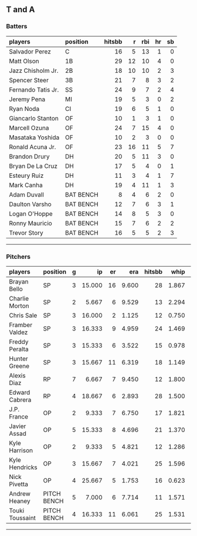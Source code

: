 ## T and A

### Batters

 
|players            |position  | hitsbb|  r| rbi| hr| sb| 
|:------------------|:---------|------:|--:|---:|--:|--:| 
|Salvador Perez     |C         |     16|  5|  13|  1|  0| 
|Matt Olson         |1B        |     29| 12|  10|  4|  0| 
|Jazz Chisholm Jr.  |2B        |     18| 10|  10|  2|  3| 
|Spencer Steer      |3B        |     21|  7|   8|  3|  2| 
|Fernando Tatis Jr. |SS        |     24|  9|   7|  2|  4| 
|Jeremy Pena        |MI        |     19|  5|   3|  0|  2| 
|Ryan Noda          |CI        |     19|  6|   5|  1|  0| 
|Giancarlo Stanton  |OF        |     10|  1|   3|  1|  0| 
|Marcell Ozuna      |OF        |     24|  7|  15|  4|  0| 
|Masataka Yoshida   |OF        |     10|  2|   3|  0|  0| 
|Ronald Acuna Jr.   |OF        |     23| 16|  11|  5|  7| 
|Brandon Drury      |DH        |     20|  5|  11|  3|  0| 
|Bryan De La Cruz   |DH        |     17|  5|   4|  0|  1| 
|Esteury Ruiz       |DH        |     11|  3|   4|  1|  7| 
|Mark Canha         |DH        |     19|  4|  11|  1|  3| 
|Adam Duvall        |BAT BENCH |      8|  4|   6|  2|  0| 
|Daulton Varsho     |BAT BENCH |     12|  7|   6|  3|  1| 
|Logan O'Hoppe      |BAT BENCH |     14|  8|   5|  3|  0| 
|Ronny Mauricio     |BAT BENCH |     15|  7|   6|  2|  2| 
|Trevor Story       |BAT BENCH |     16|  5|   5|  2|  3| 


* * *

### Pitchers

 
|players         |position    |  g|     ip| er|   era| hitsbb|  whip| so|  w| sv| 
|:---------------|:-----------|--:|------:|--:|-----:|------:|-----:|--:|--:|--:| 
|Brayan Bello    |SP          |  3| 15.000| 16| 9.600|     28| 1.867| 15|  0|  0| 
|Charlie Morton  |SP          |  2|  5.667|  6| 9.529|     13| 2.294|  6|  0|  0| 
|Chris Sale      |SP          |  3| 16.000|  2| 1.125|     12| 0.750| 19|  0|  0| 
|Framber Valdez  |SP          |  3| 16.333|  9| 4.959|     24| 1.469| 22|  1|  0| 
|Freddy Peralta  |SP          |  3| 15.333|  6| 3.522|     15| 0.978| 19|  1|  0| 
|Hunter Greene   |SP          |  3| 15.667| 11| 6.319|     18| 1.149| 23|  0|  0| 
|Alexis Diaz     |RP          |  7|  6.667|  7| 9.450|     12| 1.800|  7|  1|  2| 
|Edward Cabrera  |RP          |  4| 18.667|  6| 2.893|     28| 1.500| 17|  1|  0| 
|J.P. France     |OP          |  2|  9.333|  7| 6.750|     17| 1.821|  5|  0|  0| 
|Javier Assad    |OP          |  5| 15.333|  8| 4.696|     21| 1.370| 23|  2|  0| 
|Kyle Harrison   |OP          |  2|  9.333|  5| 4.821|     12| 1.286|  5|  0|  0| 
|Kyle Hendricks  |OP          |  3| 15.667|  7| 4.021|     25| 1.596| 10|  0|  0| 
|Nick Pivetta    |OP          |  4| 25.667|  5| 1.753|     16| 0.623| 33|  1|  0| 
|Andrew Heaney   |PITCH BENCH |  5|  7.000|  6| 7.714|     11| 1.571|  8|  0|  0| 
|Touki Toussaint |PITCH BENCH |  4| 16.333| 11| 6.061|     25| 1.531| 15|  1|  0| 


* * *


